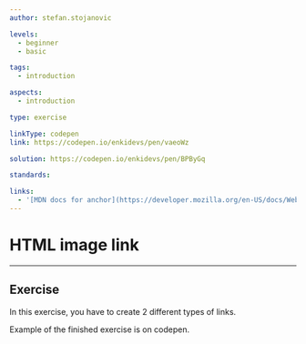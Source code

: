 ```yaml
---
author: stefan.stojanovic

levels:
  - beginner
  - basic

tags:
  - introduction

aspects:
  - introduction

type: exercise

linkType: codepen
link: https://codepen.io/enkidevs/pen/vaeoWz

solution: https://codepen.io/enkidevs/pen/BPByGq

standards:

links:
  - '[MDN docs for anchor](https://developer.mozilla.org/en-US/docs/Web/HTML/Element/a){website}'
---
```

# HTML image link
---

## Exercise
In this exercise, you have to create 2 different types of links.

Example of the finished exercise is on codepen.
